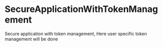 # SecureApplicationWithTokenManagement
Secure application with token management, Here user specific token management will be done 
